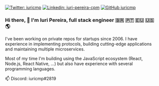 [![Twitter: iuricmp](https://img.shields.io/twitter/follow/iuricmp?style=social)](https://twitter.com/iuricmp)
[![Linkedin: iuri-pereira-cpm](https://img.shields.io/badge/-iuri_pereira-blue?style=flat-square&logo=Linkedin&logoColor=white&link=https://www.linkedin.com/in/iuri-pereira-cpm/)](https://www.linkedin.com/in/iuri-pereira-cpm/)
[![GitHub iuricmp](https://img.shields.io/github/followers/iuricmp?label=follow&style=social)](https://github.com/iuricmp)


### Hi there, 👋 I'm Iuri Pereira, full stack engineer 🇧🇷 🇵🇹 🇪🇺 🇺🇸 🌎

I've been working on private repos for startups since 2006. I have experience in implementing protocols, building cutting-edge applications and maintaining multiple microservices.

Most of my time I'm building using the JavaScript ecosystem (React, Node.js, React Native, ...) but also have experience with several programming languages.

📫 Discord: iuricmp#2819


